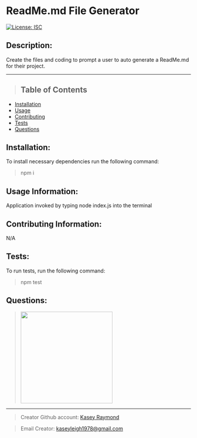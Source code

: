 
  # ReadMe.md File Generator
  [![License: ISC](https://img.shields.io/badge/license-none-lightgrey)](https://opensource.org/licenses/None)
  
  ## Description:
  Create the files and coding to prompt a user to auto generate a ReadMe.md for their project.
  __________________________________

  > ## Table of Contents
  * [Installation](#installation)
  * [Usage](#usage)
  * [Contributing](#contributing)
  * [Tests](#tests)
  * [Questions](#questions)
  
  ## Installation:
  To install necessary dependencies run the following command:
  > npm i

  ## Usage Information: 
  Application invoked by typing node index.js into the terminal

  ## Contributing Information: 
  N/A
  
  ## Tests:
  To run tests, run the following command: 
  > npm test
  
  ## Questions:
  
  > <img src="https://avatars2.githubusercontent.com/u/70680815?v=4" width="250"></img>
  _____________________________________________________
  > Creator Github account: [Kasey Raymond](https://api.github.com/users/KcRaymond)

  > Email Creator: [kaseyleigh1978@gmail.com](mailto:)